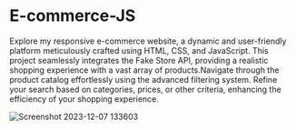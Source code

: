 # E-commerce-JS
Explore my responsive e-commerce website, a dynamic and user-friendly platform meticulously crafted using HTML, CSS, and JavaScript. This project seamlessly integrates the Fake Store API, providing a realistic shopping experience with a vast array of products.Navigate through the product catalog effortlessly using the advanced filtering system. Refine your search based on categories, prices, or other criteria, enhancing the efficiency of your shopping experience.

![Screenshot 2023-12-07 133603](https://github.com/yasmin-donets/E-commerce-JS/assets/102476760/d7122cdc-79a4-4f6b-9f3f-ad16a9a03c2a)
